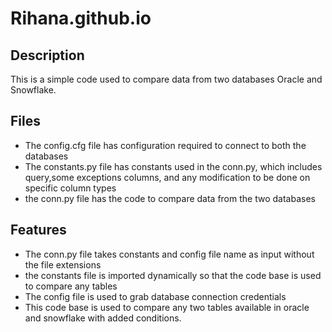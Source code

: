 # Rihana.github.io
## Description
This is a simple code used to compare data from two databases Oracle and Snowflake.

## Files
- The config.cfg file has configuration required to connect to both the databases
- The constants.py file has constants used in the conn.py, which includes query,some exceptions columns, and any modification to be done on specific column types
- the conn.py file has the code to compare data from the two databases

## Features
-  The conn.py file takes constants and config file name as input without the file extensions
-  the constants file is imported dynamically so that the code base is used to compare any tables
-  The config file is used to grab database connection credentials
-  This code base is used to compare any two tables available in oracle and snowflake with added conditions.

